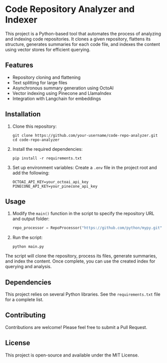 # Code Repository Analyzer and Indexer

This project is a Python-based tool that automates the process of analyzing and indexing code repositories. It clones a given repository, flattens its structure, generates summaries for each code file, and indexes the content using vector stores for efficient querying.

## Features

- Repository cloning and flattening
- Text splitting for large files
- Asynchronous summary generation using OctoAI
- Vector indexing using Pinecone and LlamaIndex
- Integration with Langchain for embeddings

## Installation

1. Clone this repository:
   ```
   git clone https://github.com/your-username/code-repo-analyzer.git
   cd code-repo-analyzer
   ```

2. Install the required dependencies:
   ```
   pip install -r requirements.txt
   ```

3. Set up environment variables:
   Create a `.env` file in the project root and add the following:
   ```
   OCTOAI_API_KEY=your_octoai_api_key
   PINECONE_API_KEY=your_pinecone_api_key
   ```

## Usage

1. Modify the `main()` function in the script to specify the repository URL and output folder:
   ```python
   repo_processor = RepoProcessor("https://github.com/python/mypy.git", "flat")
   ```

2. Run the script:
   ```
   python main.py
   ```

The script will clone the repository, process its files, generate summaries, and index the content. Once complete, you can use the created index for querying and analysis.

## Dependencies

This project relies on several Python libraries. See the `requirements.txt` file for a complete list.

## Contributing

Contributions are welcome! Please feel free to submit a Pull Request.

## License

This project is open-source and available under the MIT License.

